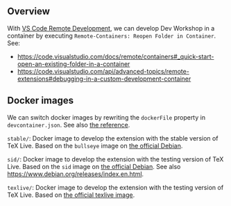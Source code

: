 ## Overview

With [VS Code Remote Development](https://marketplace.visualstudio.com/items?itemName=ms-vscode-remote.vscode-remote-extensionpack), we can develop Dev Workshop in a container by executing `Remote-Containers: Reopen Folder in Container`. See:

- https://code.visualstudio.com/docs/remote/containers#_quick-start-open-an-existing-folder-in-a-container
- https://code.visualstudio.com/api/advanced-topics/remote-extensions#debugging-in-a-custom-development-container

## Docker images

We can switch docker images by rewriting the `dockerFile` property in `devcontainer.json`. See also [the reference](https://code.visualstudio.com/docs/remote/devcontainerjson-reference).

`stable/`: Docker image to develop the extension with the stable version of TeX Live. Based on the `bullseye` image on [the official Debian](https://hub.docker.com/_/debian).

`sid/`: Docker image to develop the extension with the testing version of TeX Live. Based on the `sid` image on [the official Debian](https://hub.docker.com/_/debian). See also https://www.debian.org/releases/index.en.html.

`texlive/`: Docker image to develop the extension with the testing version of TeX Live. Based on [the official texlive image](https://hub.docker.com/r/texlive/texlive).
